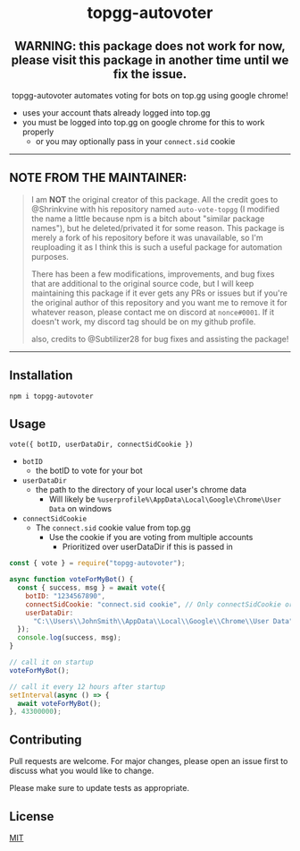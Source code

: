 <h1 align="center">topgg-autovoter</h1>
<h2 align="center"><b>WARNING:</b> this package does not work for now, please visit this package in another time until we fix the issue.</h2>

<p align="center">topgg-autovoter automates voting for bots on top.gg using google chrome! </p>

- uses your account thats already logged into top.gg
- you must be logged into top.gg on google chrome for this to work properly
  - or you may optionally pass in your `connect.sid` cookie

- - -

## NOTE FROM THE MAINTAINER:
> I am **NOT** the original creator of this package. All the credit goes to @Shrinkvine with his repository named `auto-vote-topgg` (I modified the name a little because npm is a bitch about "similar package names"), but he deleted/privated it for some reason. This package is merely a fork of his repository before it was unavailable, so I'm reuploading it as I think this is such a useful package for automation purposes.
> 
> There has been a few modifications, improvements, and bug fixes that are additional to the original source code, but I will keep maintaining this package if it ever gets any PRs or issues but if you're the original author of this repository and you want me to remove it for whatever reason, please contact me on discord at `nonce#0001`. If it doesn't work, my discord tag should be on my github profile.
>
> also, credits to @Subtilizer28 for bug fixes and assisting the package!


- - - 


## Installation

```bash
npm i topgg-autovoter
```

## Usage

`vote({ botID, userDataDir, connectSidCookie })`

- `botID`
  - the botID to vote for your bot
- `userDataDir`
  - the path to the directory of your local user's chrome data
    - Will likely be `%userprofile%\AppData\Local\Google\Chrome\User Data` on windows
- `connectSidCookie`
  - The `connect.sid` cookie value from top.gg
    - Use the cookie if you are voting from multiple accounts
      - Prioritized over userDataDir if this is passed in

```js
const { vote } = require("topgg-autovoter");

async function voteForMyBot() {
  const { success, msg } = await vote({
    botID: "1234567890",
    connectSidCookie: "connect.sid cookie", // Only connectSidCookie or userDataDir is required. connectSidCookie input will be prioritized.
    userDataDir:
      "C:\\Users\\JohnSmith\\AppData\\Local\\Google\\Chrome\\User Data", // Only connectSidCookie or userDataDir is required. connectSidCookie input will be prioritized.
  });
  console.log(success, msg);
}

// call it on startup
voteForMyBot();

// call it every 12 hours after startup
setInterval(async () => {
  await voteForMyBot();
}, 43300000);
```

## Contributing

Pull requests are welcome. For major changes, please open an issue first to discuss what you would like to change.

Please make sure to update tests as appropriate.

## License

[MIT](https://choosealicense.com/licenses/mit/)
